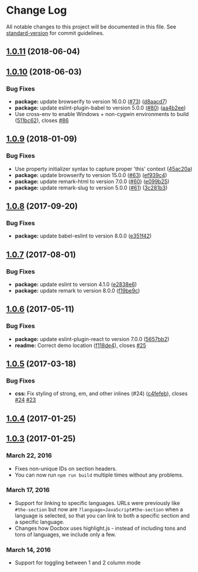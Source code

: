 # Change Log

All notable changes to this project will be documented in this file. See [standard-version](https://github.com/conventional-changelog/standard-version) for commit guidelines.

<a name="1.0.11"></a>
## [1.0.11](https://github.com/tmcw/docbox/compare/v1.0.10...v1.0.11) (2018-06-04)



<a name="1.0.10"></a>
## [1.0.10](https://github.com/tmcw/docbox/compare/v1.0.9...v1.0.10) (2018-06-03)


### Bug Fixes

* **package:** update browserify to version 16.0.0 ([#73](https://github.com/tmcw/docbox/issues/73)) ([d8aacd7](https://github.com/tmcw/docbox/commit/d8aacd7))
* **package:** update eslint-plugin-babel to version 5.0.0 ([#80](https://github.com/tmcw/docbox/issues/80)) ([aa4b2ee](https://github.com/tmcw/docbox/commit/aa4b2ee))
* Use cross-env to enable Windows + non-cygwin environments to build ([511bc62](https://github.com/tmcw/docbox/commit/511bc62)), closes [#86](https://github.com/tmcw/docbox/issues/86)



<a name="1.0.9"></a>
## [1.0.9](https://github.com/tmcw/docbox/compare/v1.0.8...v1.0.9) (2018-01-09)


### Bug Fixes

* Use property initializer syntax to capture proper 'this' context ([45ac20a](https://github.com/tmcw/docbox/commit/45ac20a))
* **package:** update browserify to version 15.0.0 ([#63](https://github.com/tmcw/docbox/issues/63)) ([ef939c4](https://github.com/tmcw/docbox/commit/ef939c4))
* **package:** update remark-html to version 7.0.0 ([#60](https://github.com/tmcw/docbox/issues/60)) ([e099b25](https://github.com/tmcw/docbox/commit/e099b25))
* **package:** update remark-slug to version 5.0.0 ([#61](https://github.com/tmcw/docbox/issues/61)) ([3c281b3](https://github.com/tmcw/docbox/commit/3c281b3))



<a name="1.0.8"></a>
## [1.0.8](https://github.com/tmcw/docbox/compare/v1.0.7...v1.0.8) (2017-09-20)


### Bug Fixes

* **package:** update babel-eslint to version 8.0.0 ([e351f42](https://github.com/tmcw/docbox/commit/e351f42))



<a name="1.0.7"></a>
## [1.0.7](https://github.com/tmcw/docbox/compare/v1.0.6...v1.0.7) (2017-08-01)


### Bug Fixes

* **package:** update eslint to version 4.1.0 ([e2838e6](https://github.com/tmcw/docbox/commit/e2838e6))
* **package:** update remark to version 8.0.0 ([f19be9c](https://github.com/tmcw/docbox/commit/f19be9c))



<a name="1.0.6"></a>
## [1.0.6](https://github.com/tmcw/docbox/compare/v1.0.5...v1.0.6) (2017-05-11)


### Bug Fixes

* **package:** update eslint-plugin-react to version 7.0.0 ([5657bb2](https://github.com/tmcw/docbox/commit/5657bb2))
* **readme:** Correct demo location ([f118de4](https://github.com/tmcw/docbox/commit/f118de4)), closes [#25](https://github.com/tmcw/docbox/issues/25)



<a name="1.0.5"></a>
## [1.0.5](https://github.com/tmcw/docbox/compare/v1.0.4...v1.0.5) (2017-03-18)


### Bug Fixes

* **css:** Fix styling of strong, em, and other inlines (#24) ([c4fefeb](https://github.com/tmcw/docbox/commit/c4fefeb)), closes [#24](https://github.com/tmcw/docbox/issues/24) [#23](https://github.com/tmcw/docbox/issues/23)

<a name="1.0.4"></a>
## [1.0.4](https://github.com/mapbox/docbox/compare/v1.0.3...v1.0.4) (2017-01-25)



<a name="1.0.3"></a>
## [1.0.3](https://github.com/mapbox/docbox/compare/v1.0.2...v1.0.3) (2017-01-25)



### March 22, 2016

* Fixes non-unique IDs on section headers.
* You can now run `npm run build` multiple times without any problems.

### March 17, 2016

* Support for linking to specific languages. URLs were previously like
  `#the-section` but now are `?language=JavaScript#the-section` when a language
  is selected, so that you can link to both a specific section and a specific
  language.
* Changes how Docbox uses highlight.js - instead of including tons and tons
  of languages, we include only a few.

### March 14, 2016

* Support for toggling between 1 and 2 column mode
